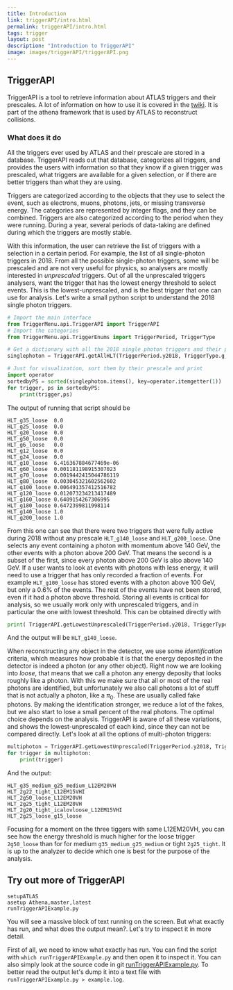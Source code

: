 ```yaml
---
title: Introduction
link: triggerAPI/intro.html
permalink: triggerAPI/intro.html
tags: trigger
layout: post
description: "Introduction to TriggerAPI"
image: images/triggerAPI/triggerAPI.png
---
```


## TriggerAPI

TriggerAPI is a tool to retrieve information about ATLAS triggers and their prescales. A lot of information on how to use it is covered in the [twiki](https://twiki.cern.ch/twiki/bin/view/Atlas/TriggerAPI).
It is part of the athena framework that is used by ATLAS to reconstruct collisions.

### What does it do

All the triggers ever used by ATLAS and their prescale are stored in a database. TriggerAPI reads out that database, categorizes all triggers, and provides the users with information so that they know if a given trigger was prescaled, what triggers are available for a given selection, or if there are better triggers than what they are using.

Triggers are categorized according to the objects that they use to select the event, such as electrons, muons, photons, jets, or missing transverse energy. The categories are represented by integer flags, and they can be combined.
Triggers are also categorized according to the period when they were running. During a year, several periods of data-taking are defined during which the triggers are mostly stable.

With this information, the user can retrieve the list of triggers with a selection in a certain period. For example, the list of all single-photon triggers in 2018. From all the possible single-photon triggers, some will be prescaled and are not very useful for physics, so analysers are mostly interested in _unprescaled_ triggers. Out of all the unprescaled triggers analysers, want the trigger that has the lowest energy threshold to select events. This is the lowest-unprescaled, and is the best trigger that one can use for analysis.
Let's write a small python script to understand the 2018 single photon triggers.

```python
# Import the main interface
from TriggerMenu.api.TriggerAPI import TriggerAPI
# Import the categories
from TriggerMenu.api.TriggerEnums import TriggerPeriod, TriggerType

# Get a dictionary with all the 2018 single photon triggers and their prescale, with loose identification
singlephoton = TriggerAPI.getAllHLT(TriggerPeriod.y2018, TriggerType.g_single, matchPattern="_loose$")

# Just for visualization, sort them by their prescale and print
import operator
sortedbyPS = sorted(singlephoton.items(), key=operator.itemgetter(1))
for trigger, ps in sortedbyPS:
    print(trigger,ps)
```

The output of running that script should be

```
HLT_g35_loose  0.0
HLT_g25_loose  0.0
HLT_g20_loose  0.0
HLT_g50_loose  0.0
HLT_g6_loose   0.0
HLT_g12_loose  0.0
HLT_g24_loose  0.0
HLT_g10_loose  6.416367884677469e-06
HLT_g60_loose  0.001181198915307023
HLT_g70_loose  0.0019442415044786119
HLT_g80_loose  0.003045321602562602
HLT_g100_loose 0.006491357412516782
HLT_g120_loose 0.012073234213417489
HLT_g160_loose 0.6409154267306995
HLT_g180_loose 0.6472399811998114
HLT_g140_loose 1.0
HLT_g200_loose 1.0
```

From this one can see that there were two triggers that were fully active during 2018 without any prescale `HLT_g140_loose` and `HLT_g200_loose`. One selects any event containing a photon with momentum above 140 GeV, the other events with a photon above 200 GeV. That means the second is a subset of the first, since every photon above 200 GeV is also above 140 GeV. If a user wants to look at events with photons with less energy, it will need to use a trigger that has only recorded a fraction of events. For example `HLT_g100_loose` has stored events with a photon above 100 GeV, but only a 0.6% of the events. The rest of the events have not been stored, even if it had a photon above threshold. Storing all events is critical for analysis, so we usually work only with unprescaled triggers, and in particular the one with lowest threshold. This can be obtained directly with 
```python
print( TriggerAPI.getLowestUnprescaled(TriggerPeriod.y2018, TriggerType.g_single, matchPattern="_loose$") )
```
And the output will be `HLT_g140_loose`.

When reconstructing any object in the detector, we use some _identification_ criteria, which measures how probable it is that the energy deposited in the detector is indeed a photon (or any other object). Right now we are looking into _loose_, that means that we call a photon any energy deposity that looks roughly like a photon. With this we make sure that all or most of the real photons are identified, but unfortunately we also call photons a lot of stuff that is not actually a photon, like a $\pi_0$. These are usually called fake photons. By making the identification stronger, we reduce a lot of the fakes, but we also start to lose a small percent of the real photons. The optimal choice depends on the analysis. TriggerAPI is aware of all these variations, and shows the lowest-unprescaled of each kind, since they can not be compared directly. Let's look at all the options of multi-photon triggers:
```python
multiphoton = TriggerAPI.getLowestUnprescaled(TriggerPeriod.y2018, TriggerType.g_multi)
for trigger in multiphoton:
    print(trigger)
```
And the output:
```
HLT_g35_medium_g25_medium_L12EM20VH
HLT_2g22_tight_L12EM15VHI
HLT_2g50_loose_L12EM20VH
HLT_2g25_tight_L12EM20VH
HLT_2g20_tight_icalovloose_L12EM15VHI
HLT_2g25_loose_g15_loose
```

Focusing for a moment on the three tiggers with same L12EM20VH, you can see how the energy threshold is much higher for the loose trigger `2g50_loose` than for for medium `g35_medium_g25_medium` or tight `2g25_tight`. It is up to the analyzer to decide which one is best for the purpose of the analysis.

## Try out more of TriggerAPI

```
setupATLAS
asetup Athena,master,latest
runTriggerAPIExample.py
```

You will see a massive block of text running on the screen. But what exactly has run, and what does the output mean?. Let's try to inspect it in more detail.

First of all, we need to know what exactly has run. You can find the script with `which runTriggerAPIExample.py` and then open it to inspect it. You can also simply look at the source code in git [runTriggerAPIExample.py](https://gitlab.cern.ch/atlas/athena/-/blob/master/Trigger/TriggerCommon/TriggerMenuMT/scripts/runTriggerAPIExample.py). To better read the output let's dump it into a text file with `runTriggerAPIExample.py > example.log`.
